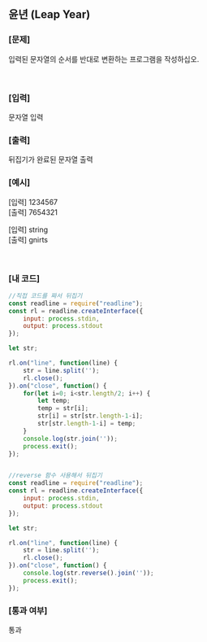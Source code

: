 ## 윤년 (Leap Year)

### [문제]
입력된 문자열의 순서를 반대로 변환하는 프로그램을 작성하십오.  

<br/>

### [입력]
문자열 입력
<br/>

### [출력]
뒤집기가 완료된 문자열 출력 
<br/>

### [예시]
[입력] 1234567   
[출력] 7654321    

[입력] string  
[출력] gnirts  


<br/>

### [내 코드]
```javascript
//직접 코드를 짜서 뒤집기
const readline = require("readline");
const rl = readline.createInterface({
	input: process.stdin,
	output: process.stdout
});

let str;

rl.on("line", function(line) {
	str = line.split('');
	rl.close();
}).on("close", function() {
	for(let i=0; i<str.length/2; i++) {
		let temp;
		temp = str[i];
		str[i] = str[str.length-1-i];
		str[str.length-1-i] = temp;
	}
	console.log(str.join(''));
	process.exit();
});


//reverse 함수 사용해서 뒤집기
const readline = require("readline");
const rl = readline.createInterface({
	input: process.stdin,
	output: process.stdout
});

let str;

rl.on("line", function(line) {
	str = line.split('');
	rl.close();
}).on("close", function() {
	console.log(str.reverse().join(''));
	process.exit();
});
```


### [통과 여부]
통과
